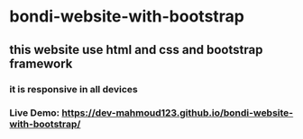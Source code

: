 # bondi-website-with-bootstrap 
## this website use html and css and bootstrap framework 
### it is responsive in all devices
### Live Demo: https://dev-mahmoud123.github.io/bondi-website-with-bootstrap/
